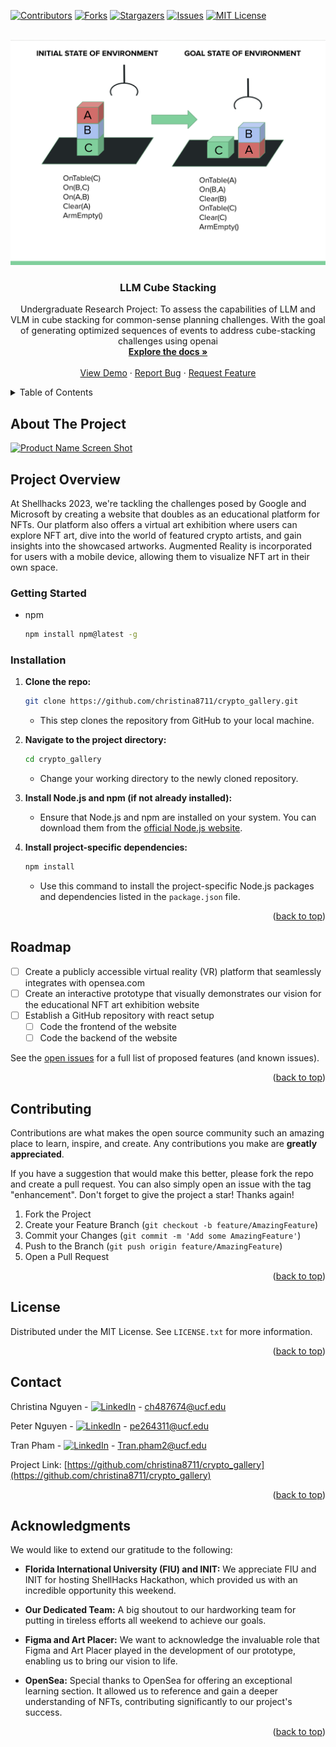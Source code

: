 <!-- Improved compatibility of back to top link: See: https://github.com/othneildrew/Best-README-Template/pull/73 -->
<a name="readme-top"></a>
<!--
*** Thanks for checking out the Best-README-Template. If you have a suggestion
*** that would make this better, please fork the repo and create a pull request
*** or simply open an issue with the tag "enhancement".
*** Don't forget to give the project a star!
*** Thanks again! Now go create something AMAZING! :D
-->



<!-- PROJECT SHIELDS -->
<!--
*** I'm using markdown "reference style" links for readability.
*** Reference links are enclosed in brackets [ ] instead of parentheses ( ).
*** See the bottom of this document for the declaration of the reference variables
*** for contributors-url, forks-url, etc. This is an optional, concise syntax you may use.
*** https://www.markdownguide.org/basic-syntax/#reference-style-links
-->
[![Contributors][contributors-shield]][contributors-url]
[![Forks][forks-shield]][forks-url]
[![Stargazers][stars-shield]][stars-url]
[![Issues][issues-shield]][issues-url]
[![MIT License][license-shield]][license-url]



<!-- PROJECT LOGO -->
<br />
<div align="center">
  <a href="https://github.com/christina8711/llm_cubestacking">
    <img src="Images/thumbnail.png" alt="Logo" width="560" height="360">
  </a>

<h3 align="center">LLM Cube Stacking</h3>

  <p align="center">
Undergraduate Research Project: To assess the capabilities of LLM and VLM in cube stacking for common-sense planning challenges.
With the goal of generating optimized sequences of events to address cube-stacking challenges using openai

  <br />
    <a href="https://github.com/christina8711/llm_cubestacking"><strong>Explore the docs »</strong></a>
    <br />
    <br />
    <a href="https://github.com/christina8711/llm_cubestacking">View Demo</a>
    ·
    <a href="https://github.com/christina8711/llm_cubestacking/issues">Report Bug</a>
    ·
    <a href="https://github.com/christina8711/llm_cubestacking/issues">Request Feature</a>
  </p>
</div>



<!-- TABLE OF CONTENTS -->
<details>
  <summary>Table of Contents</summary>
  <ol>
    <li>
      <a href="#about-the-project">About The Project</a>
      <ul>
        <li><a href="#project-overview">Project Overview</a></li>
      </ul>
    </li>
    <li>
      <a href="#getting-started">Getting Started</a>
      <ul>
        <li><a href="#installation">Installation</a></li>
      </ul>
    </li>
    <li><a href="#roadmap">Roadmap</a></li>
    <li><a href="#contributing">Contributing</a></li>
    <li><a href="#license">License</a></li>
    <li><a href="#contact">Contact</a></li>
    <li><a href="#acknowledgments">Acknowledgments</a></li>
  </ol>
</details>



<!-- ABOUT THE PROJECT -->
## About The Project

[![Product Name Screen Shot][product-screenshot]](https://www.figma.com/proto/0GpjNvYnQ2UOFGzLp2EGzn/Virtual-NFT-Art-Exhibition-Website?type=design&node-id=24-510&t=iFTDOoxP4ii7dCeN-1&scaling=scale-down-width&page-id=0%3A1&starting-point-node-id=34%3A48&mode=design)

## Project Overview

At Shellhacks 2023, we're tackling the challenges posed by Google and Microsoft by creating a website that doubles as an educational platform for NFTs. Our platform also offers a virtual art exhibition where users can explore NFT art, dive into the world of featured crypto artists, and gain insights into the showcased artworks. Augmented Reality is incorporated for users with a mobile device, allowing them to visualize NFT art in their own space.


<!-- GETTING STARTED -->

### Getting Started

* npm
  ```sh
  npm install npm@latest -g
  ```

### Installation

1. **Clone the repo:**
   ```sh
   git clone https://github.com/christina8711/crypto_gallery.git
   ```
   - This step clones the repository from GitHub to your local machine.

2. **Navigate to the project directory:**
   ```sh
   cd crypto_gallery
   ```
   - Change your working directory to the newly cloned repository.

3. **Install Node.js and npm (if not already installed):**
   - Ensure that Node.js and npm are installed on your system. You can download them from the [official Node.js website](https://nodejs.org/).

4. **Install project-specific dependencies:**
   ```sh
   npm install
   ```
   - Use this command to install the project-specific Node.js packages and dependencies listed in the `package.json` file.


<p align="right">(<a href="#readme-top">back to top</a>)</p>


<!-- ROADMAP -->
## Roadmap

- [ ] Create a publicly accessible virtual reality (VR) platform that seamlessly integrates with opensea.com
- [ ] Create an interactive prototype that visually demonstrates our vision for the educational NFT art exhibition website
- [ ] Establish a GitHub repository with react setup
    - [ ] Code the frontend of the website
    - [ ] Code the backend of the website

See the [open issues](https://github.com/christina8711/crypto_gallery/issues) for a full list of proposed features (and known issues).

<p align="right">(<a href="#readme-top">back to top</a>)</p>



<!-- CONTRIBUTING -->
## Contributing

Contributions are what makes the open source community such an amazing place to learn, inspire, and create. Any contributions you make are **greatly appreciated**.

If you have a suggestion that would make this better, please fork the repo and create a pull request. You can also simply open an issue with the tag "enhancement".
Don't forget to give the project a star! Thanks again!

1. Fork the Project
2. Create your Feature Branch (`git checkout -b feature/AmazingFeature`)
3. Commit your Changes (`git commit -m 'Add some AmazingFeature'`)
4. Push to the Branch (`git push origin feature/AmazingFeature`)
5. Open a Pull Request

<p align="right">(<a href="#readme-top">back to top</a>)</p>



<!-- LICENSE -->
## License

Distributed under the MIT License. See `LICENSE.txt` for more information.

<p align="right">(<a href="#readme-top">back to top</a>)</p>



<!-- CONTACT -->
## Contact

Christina Nguyen - [![LinkedIn][linkedin-shield]][1linkedin-url] - ch487674@ucf.edu

Peter Nguyen - [![LinkedIn][linkedin-shield]][2linkedin-url] - pe264311@ucf.edu

Tran Pham - [![LinkedIn][linkedin-shield]][3linkedin-url] - Tran.pham2@ucf.edu

Project Link: [https://github.com/christina8711/crypto_gallery](https://github.com/christina8711/crypto_gallery)

<p align="right">(<a href="#readme-top">back to top</a>)</p>



<!-- ACKNOWLEDGMENTS -->
## Acknowledgments

We would like to extend our gratitude to the following:

- **Florida International University (FIU) and INIT:** We appreciate FIU and INIT for hosting ShellHacks Hackathon, which provided us with an incredible opportunity this weekend.

- **Our Dedicated Team:** A big shoutout to our hardworking team for putting in tireless efforts all weekend to achieve our goals.

- **Figma and Art Placer:** We want to acknowledge the invaluable role that Figma and Art Placer played in the development of our prototype, enabling us to bring our vision to life.

- **OpenSea:** Special thanks to OpenSea for offering an exceptional learning section. It allowed us to reference and gain a deeper understanding of NFTs, contributing significantly to our project's success.


<p align="right">(<a href="#readme-top">back to top</a>)</p>




<!-- MARKDOWN LINKS & IMAGES -->
<!-- https://www.markdownguide.org/basic-syntax/#reference-style-links -->
[contributors-shield]: https://img.shields.io/github/contributors/christina8711/llm_cubestacking.svg?style=for-the-badge
[contributors-url]: https://github.com/christina8711/LLM_CubeStacking/graphs/contributors
[forks-shield]: https://img.shields.io/github/forks/christina8711/llm_cubestacking.svg?style=for-the-badge
[forks-url]: https://github.com/christina8711/llm_cubestacking/network/members
[stars-shield]: https://img.shields.io/github/stars/christina8711/llm_cubestacking.svg?style=for-the-badge
[stars-url]: https://github.com/christina8711/llm_cubestacking/stargazers
[issues-shield]: https://img.shields.io/github/issues/christina8711/llm_cubestacking.svg?style=for-the-badge
[issues-url]: https://github.com/christina8711/llm_cubestacking/issues
[license-shield]: https://img.shields.io/github/license/christina8711/llm_cubestacking.svg?style=for-the-badge
[license-url]: https://github.com/christina8711/llm_cubestacking/blob/master/LICENSE.txt
[product-screenshot]: images/WebSS.png
[linkedin-shield]:https://img.shields.io/badge/Linkedin-blue?style=flat&logo=linkedin&ilabelColor=blue
[1linkedin-url]: https://www.linkedin.com/in/christinanguyen8711/
[2linkedin-url]: https://www.linkedin.com/in/peterh-nguyen/
[3linkedin-url]: https://www.linkedin.com/in/tranpham9/
